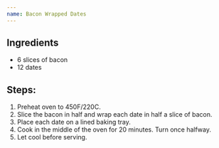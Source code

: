 ```yaml
---
name: Bacon Wrapped Dates
---
```

## Ingredients
- 6 slices of bacon
- 12 dates

## Steps:
1. Preheat oven to 450F/220C.
2. Slice the bacon in half and wrap each date in half a slice of bacon.
3. Place each date on a lined baking tray.
4. Cook in the middle of the oven for 20 minutes. Turn once halfway.
5. Let cool before serving.